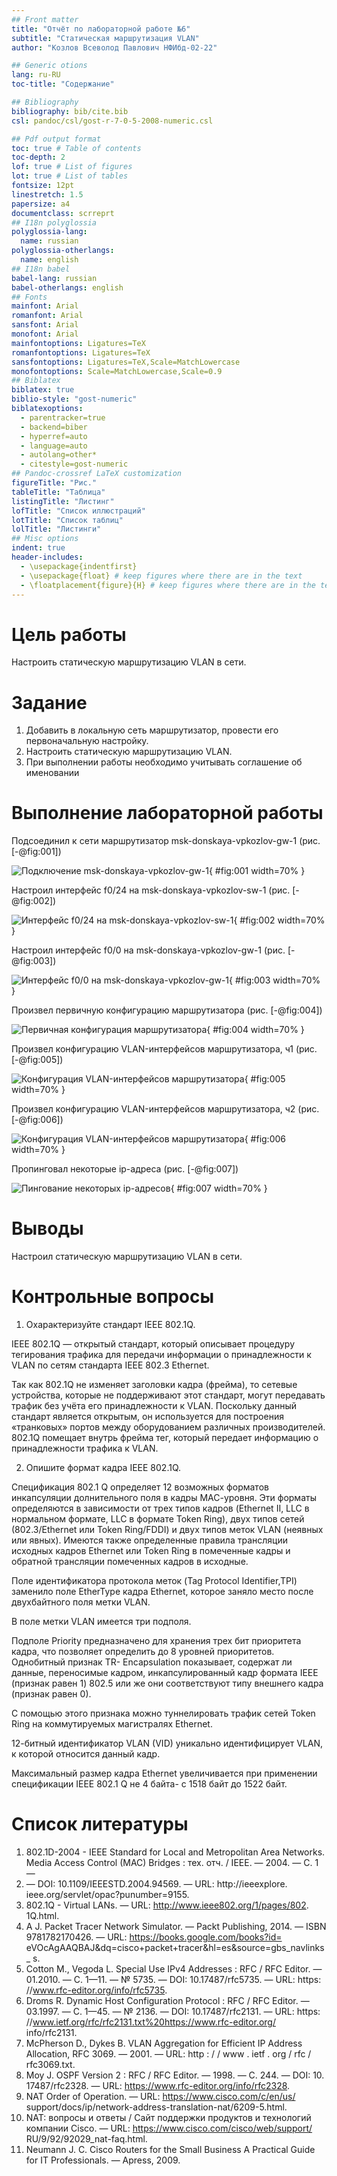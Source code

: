 ```yaml
---
## Front matter
title: "Отчёт по лабораторной работе №6"
subtitle: "Статическая маршрутизация VLAN"
author: "Козлов Всеволод Павлович НФИбд-02-22"

## Generic otions
lang: ru-RU
toc-title: "Содержание"

## Bibliography
bibliography: bib/cite.bib
csl: pandoc/csl/gost-r-7-0-5-2008-numeric.csl

## Pdf output format
toc: true # Table of contents
toc-depth: 2
lof: true # List of figures
lot: true # List of tables
fontsize: 12pt
linestretch: 1.5
papersize: a4
documentclass: scrreprt
## I18n polyglossia
polyglossia-lang:
  name: russian
polyglossia-otherlangs:
  name: english
## I18n babel
babel-lang: russian
babel-otherlangs: english
## Fonts
mainfont: Arial
romanfont: Arial
sansfont: Arial
monofont: Arial
mainfontoptions: Ligatures=TeX
romanfontoptions: Ligatures=TeX
sansfontoptions: Ligatures=TeX,Scale=MatchLowercase
monofontoptions: Scale=MatchLowercase,Scale=0.9
## Biblatex
biblatex: true
biblio-style: "gost-numeric"
biblatexoptions:
  - parentracker=true
  - backend=biber
  - hyperref=auto
  - language=auto
  - autolang=other*
  - citestyle=gost-numeric
## Pandoc-crossref LaTeX customization
figureTitle: "Рис."
tableTitle: "Таблица"
listingTitle: "Листинг"
lofTitle: "Список иллюстраций"
lotTitle: "Список таблиц"
lolTitle: "Листинги"
## Misc options
indent: true
header-includes:
  - \usepackage{indentfirst}
  - \usepackage{float} # keep figures where there are in the text
  - \floatplacement{figure}{H} # keep figures where there are in the text
---
```


# Цель работы

Настроить статическую маршрутизацию VLAN в сети.

# Задание

1. Добавить в локальную сеть маршрутизатор, провести его первоначальную настройку.
2. Настроить статическую маршрутизацию VLAN.
3. При выполнении работы необходимо учитывать соглашение об именовании

# Выполнение лабораторной работы

Подсоединил к сети маршрутизатор msk-donskaya-vpkozlov-gw-1 (рис. [-@fig:001])

![Подключение msk-donskaya-vpkozlov-gw-1](image/1.png){ #fig:001 width=70% }

Настроил интерфейс f0/24 на msk-donskaya-vpkozlov-sw-1 (рис. [-@fig:002])

![Интерфейс f0/24 на msk-donskaya-vpkozlov-sw-1](image/2.png){ #fig:002 width=70% }

Настроил интерфейс f0/0 на msk-donskaya-vpkozlov-gw-1 (рис. [-@fig:003])

![Интерфейс f0/0 на msk-donskaya-vpkozlov-gw-1](image/3.png){ #fig:003 width=70% }

Произвел первичную конфигурацию маршрутизатора (рис. [-@fig:004])

![Первичная конфигурация маршрутизатора](image/4.png){ #fig:004 width=70% }

Произвел конфигурацию VLAN-интерфейсов маршрутизатора, ч1 (рис. [-@fig:005])

![Конфигурация VLAN-интерфейсов маршрутизатора](image/5.png){ #fig:005 width=70% }

Произвел конфигурацию VLAN-интерфейсов маршрутизатора, ч2 (рис. [-@fig:006])

![Конфигурация VLAN-интерфейсов маршрутизатора](image/6.png){ #fig:006 width=70% }

Пропинговал некоторые ip-адреса (рис. [-@fig:007])

![Пингование некоторых ip-адресов](image/7.png){ #fig:007 width=70% }

# Выводы

Настроил статическую маршрутизацию VLAN в сети.

# Контрольные вопросы

1. Охарактеризуйте стандарт IEEE 802.1Q.

IEEE 802.1Q — открытый стандарт, который описывает процедуру тегирования трафика для передачи информации о принадлежности к VLAN по сетям стандарта IEEE 802.3 Ethernet.

Так как 802.1Q не изменяет заголовки кадра (фрейма), то сетевые устройства, которые не поддерживают этот стандарт, могут передавать трафик без учёта его принадлежности к VLAN. Поскольку данный стандарт является открытым, он используется для построения «транковых» портов между оборудованием различных производителей.
802.1Q помещает внутрь фрейма тег, который передает информацию о принадлежности трафика к VLAN.

2. Опишите формат кадра IEEE 802.1Q.

Спецификация 802.1 Q определяет 12 возможных форматов инкапсуляции долнительного поля в кадры МАС-уровня. Эти форматы определяются в зависимости от трех типов кадров (Ethernet II, LLC в нормальном формате, LLC в формате Token Ring), двух типов сетей (802.3/Ethernet или Token Ring/FDDI) и двух типов меток VLAN (неявных или явных). Имеются также определенные правила трансляции исходных кадров Ethernet или Token Ring в помеченные кадры и обратной трансляции помеченных кадров в исходные.

Поле идентификатора протокола меток (Tag Protocol Identifier,TPI) заменило поле EtherType кадра Ethernet, которое заняло место после двухбайтного поля метки VLAN.

В поле метки VLAN имеется три подполя.

Подполе Priority предназначено для хранения трех бит приоритета кадра, что позволяет определить до 8 уровней приоритетов. Однобитный признак TR- Encapsulation показывает, содержат ли данные, переносимые кадром, инкапсулированный кадр формата IEEE (признак равен 1) 802.5 или же они соответствуют типу внешнего кадра (признак равен 0).

С помощью этого признака можно туннелировать трафик сетей Token Ring на коммутируемых магистралях Ethernet.

12-битный идентификатор VLAN (VID) уникально идентифицирует VLAN, к которой относится данный кадр.

Максимальный размер кадра Ethernet увеличивается при применении спецификации IEEE 802.1 Q не 4 байта- с 1518 байт до 1522 байт.

# Список литературы
1. 802.1D-2004 - IEEE Standard for Local and Metropolitan Area Networks.
Media Access Control (MAC) Bridges : тех. отч. / IEEE. — 2004. — С. 1—
277. — DOI: 10.1109/IEEESTD.2004.94569. — URL: http://ieeexplore.
ieee.org/servlet/opac?punumber=9155.
2. 802.1Q - Virtual LANs. — URL: http://www.ieee802.org/1/pages/802.
1Q.html.
3. A J. Packet Tracer Network Simulator. — Packt Publishing, 2014. —
ISBN 9781782170426. — URL: https://books.google.com/books?id=
eVOcAgAAQBAJ&dq=cisco+packet+tracer&hl=es&source=gbs_navlinks_
s.
4. Cotton M., Vegoda L. Special Use IPv4 Addresses : RFC / RFC Editor. —
01.2010. — С. 1—11. — № 5735. — DOI: 10.17487/rfc5735. — URL: https:
//www.rfc-editor.org/info/rfc5735.
5. Droms R. Dynamic Host Configuration Protocol : RFC / RFC Editor. —
03.1997. — С. 1—45. — № 2136. — DOI: 10.17487/rfc2131. — URL: https:
//www.ietf.org/rfc/rfc2131.txt%20https://www.rfc-editor.org/
info/rfc2131.
6. McPherson D., Dykes B. VLAN Aggregation for Efficient IP Address
Allocation, RFC 3069. — 2001. — URL: http : / / www . ietf . org / rfc /
rfc3069.txt.
7. Moy J. OSPF Version 2 : RFC / RFC Editor. — 1998. — С. 244. — DOI: 10.
17487/rfc2328. — URL: https://www.rfc-editor.org/info/rfc2328.
8. NAT Order of Operation. — URL: https://www.cisco.com/c/en/us/
support/docs/ip/network-address-translation-nat/6209-5.html.
9. NAT: вопросы и ответы / Сайт поддержки продуктов и технологий
компании Cisco. — URL: https://www.cisco.com/cisco/web/support/
RU/9/92/92029_nat-faq.html.
10. Neumann J. C. Cisco Routers for the Small Business A Practical Guide for
IT Professionals. — Apress, 2009.
